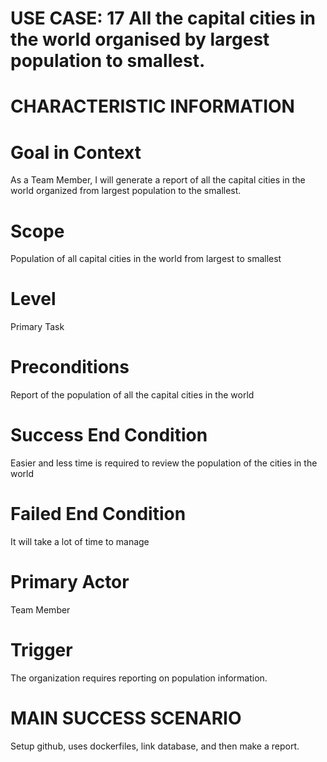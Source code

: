 # USE CASE: 17 All the capital cities in the world organised by largest population to smallest.

# CHARACTERISTIC INFORMATION

# Goal in Context
As a Team Member, I will generate a report of all the capital cities in the world organized from largest population to the smallest.

# Scope
Population of all capital cities in the world from largest to smallest

# Level
Primary Task

# Preconditions
Report of the population of all the capital cities in the world 

# Success End Condition
Easier and less time is required to review the population of the cities in the world

# Failed End Condition
It will take a lot of time to manage

# Primary Actor
Team Member

# Trigger
The organization requires reporting on population information.

# MAIN SUCCESS SCENARIO
Setup github, uses dockerfiles, link database, and then make a report.

